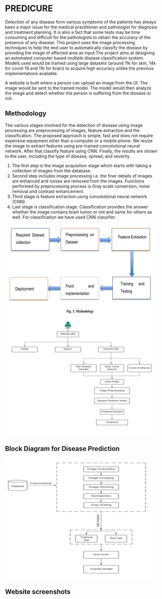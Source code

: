 # PREDICURE
Detection of any disease form various symptoms of the patients has always been a major issue 
for the medical practitioner and pathologist for diagnosis and treatment planning. It is also a 
fact that some tests may be time consuming and difficult for the pathologists to obtain the 
accuracy of the presence of any disease. This project uses the image processing techniques to 
help the end user to automatically classify the disease by providing the image of affected area 
as input.The project aims at designing an automated computer based multiple disease classification 
system. Models used would be trained using large datasets (around 11k for skin, 14k for covid-19 and
11k for brain) to acquire high accuracy unlike the previous implementations available.

A website is built where a person can upload an image from the UI. The image would 
be sent to the trained model. The model would then analyze the image and detect whether the 
person is suffering from the disease or not.

## Methodology
The various stages involved for the detection of disease using image processing are 
preprocessing of images, feature extraction and the classification. The proposed approach is 
simple, fast and does not require expensive equipment other than a computer or a mobile phone. 
We resize the image to extract features using pre-trained convolutional neural network. After 
that classify feature using CNN. Finally, the results are shown to the user, including the type 
of disease, spread, and severity. 
1. The first step is the image acquisition stage which starts with taking a collection of images 
from the database.
2. Second step includes image processing i.e. the finer details of images are enhanced and 
noises are removed from the images. Functions performed by preprocessing process is Gray 
scale conversion, noise removal and contrast enhancement. 
3. Third stage is feature extraction using convolutional neural network (CNN). 
4. Last stage is classification stage. Classification provides the answer whether the image 
contains brain tumor or not and same for others as well. For classification we have used CNN 
classifier.

<img align="center" height="300" width="500" alt="GIF" src="https://github.com/kashishmehra/PREDICURE/blob/main/methodology%20flowchart.jpeg?raw=true" />



<img align="center" height="400" width="500" alt="GIF" src="https://github.com/kashishmehra/PREDICURE/blob/main/blockdiagram%20for%20prediure.jpeg?raw=true" />

## Block Diagram for Disease Prediction

<img align="center" height="400" width="500" alt="GIF" src="https://github.com/kashishmehra/PREDICURE/blob/main/block%20diagram%20for%20prediction%20of%20disease.jpeg?raw=true" />

## Website screenshots

